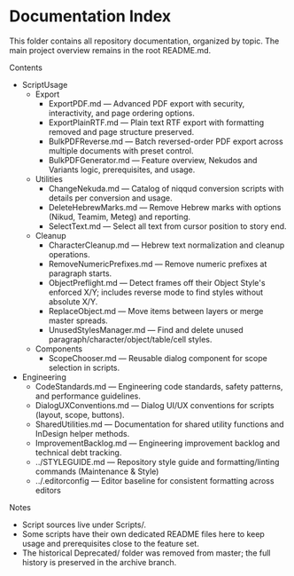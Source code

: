 # Documentation Index

This folder contains all repository documentation, organized by topic. The main project overview remains in the root README.md.

Contents

- ScriptUsage
  - Export
    - ExportPDF.md — Advanced PDF export with security, interactivity, and page ordering options.
    - ExportPlainRTF.md — Plain text RTF export with formatting removed and page structure preserved.
    - BulkPDFReverse.md — Batch reversed-order PDF export across multiple documents with preset control.
    - BulkPDFGenerator.md — Feature overview, Nekudos and Variants logic, prerequisites, and usage.
  - Utilities
    - ChangeNekuda.md — Catalog of niqqud conversion scripts with details per conversion and usage.
    - DeleteHebrewMarks.md — Remove Hebrew marks with options (Nikud, Teamim, Meteg) and reporting.
    - SelectText.md — Select all text from cursor position to story end.
  - Cleanup
    - CharacterCleanup.md — Hebrew text normalization and cleanup operations.
    - RemoveNumericPrefixes.md — Remove numeric prefixes at paragraph starts.
    - ObjectPreflight.md — Detect frames off their Object Style's enforced X/Y; includes reverse mode to find styles without absolute X/Y.
    - ReplaceObject.md — Move items between layers or merge master spreads.
    - UnusedStylesManager.md — Find and delete unused paragraph/character/object/table/cell styles.
  - Components
    - ScopeChooser.md — Reusable dialog component for scope selection in scripts.
- Engineering
  - CodeStandards.md — Engineering code standards, safety patterns, and performance guidelines.
  - DialogUXConventions.md — Dialog UI/UX conventions for scripts (layout, scope, buttons).
  - SharedUtilities.md — Documentation for shared utility functions and InDesign helper methods.
  - ImprovementBacklog.md — Engineering improvement backlog and technical debt tracking.
  - ../STYLEGUIDE.md — Repository style guide and formatting/linting commands (Maintenance & Style)
  - ../.editorconfig — Editor baseline for consistent formatting across editors

Notes

- Script sources live under Scripts/.
- Some scripts have their own dedicated README files here to keep usage and prerequisites close to the feature set.
- The historical Deprecated/ folder was removed from master; the full history is preserved in the archive branch.
